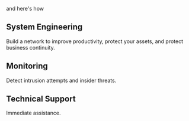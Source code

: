 and here's how

## System Engineering

Build a network to improve productivity, protect your assets, and protect business continuity.

## Monitoring

Detect intrusion attempts and insider threats.

## Technical Support

Immediate assistance.
